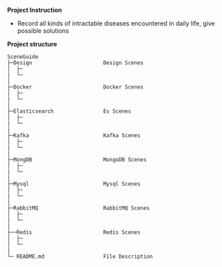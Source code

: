 **Project Instruction** 

- Record all kinds of intractable diseases encountered in daily life, give possible solutions



**Project structure** 

```
SceneGuide
├─Design                       Design Scenes
│  ├─
|  └─   
│       
├─Docker                       Docker Scenes
│  ├─
|  └─           
│ 
├─Elasticsearch                Es Scenes
│  ├─
|  └─           
│ 
├─Kafka                        Kafka Scenes
│  ├─
|  └─           
│ 
├─MongDB                       MongoDB Scenes
│  ├─
|  └─           
│ 
├─Mysql                        Mysql Scenes
│  ├─
|  └─           
│ 
├─RabbitMQ                     RabbitMQ Scenes
│  ├─
|  └─           
│ 
├──Redis                       Redis Scenes
│  ├─            
│  └─   
|
└─ README.md                   File Description 

```
